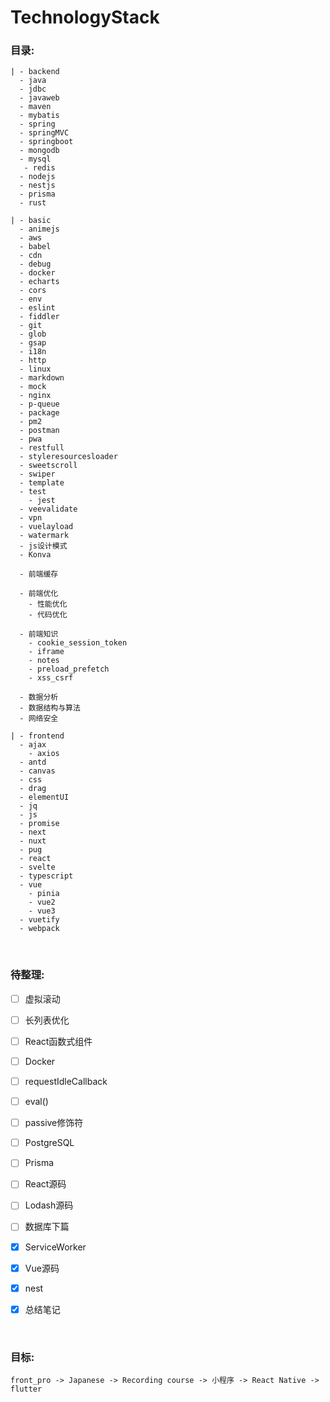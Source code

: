 # TechnologyStack

### 目录:

    | - backend
      - java
      - jdbc
      - javaweb
      - maven
      - mybatis
      - spring
      - springMVC
      - springboot
      - mongodb
      - mysql
       - redis
      - nodejs
      - nestjs
      - prisma
      - rust

    | - basic
      - animejs
      - aws
      - babel
      - cdn
      - debug
      - docker
      - echarts
      - cors
      - env
      - eslint
      - fiddler
      - git
      - glob
      - gsap
      - i18n
      - http
      - linux
      - markdown
      - mock
      - nginx
      - p-queue
      - package
      - pm2
      - postman
      - pwa
      - restfull
      - styleresourcesloader
      - sweetscroll
      - swiper
      - template
      - test
        - jest
      - veevalidate
      - vpn
      - vuelayload
      - watermark
      - js设计模式
      - Konva

      - 前端缓存

      - 前端优化
        - 性能优化
        - 代码优化

      - 前端知识
        - cookie_session_token
        - iframe
        - notes
        - preload_prefetch
        - xss_csrf

      - 数据分析
      - 数据结构与算法
      - 网络安全

    | - frontend
      - ajax
        - axios
      - antd
      - canvas
      - css
      - drag
      - elementUI
      - jq
      - js
      - promise
      - next
      - nuxt
      - pug
      - react
      - svelte
      - typescript
      - vue
        - pinia
        - vue2
        - vue3
      - vuetify
      - webpack

<br>

### 待整理:
- [ ] 虚拟滚动
- [ ] 长列表优化
- [ ] React函数式组件 
- [ ] Docker
- [ ] requestIdleCallback
- [ ] eval()
- [ ] passive修饰符
- [ ] PostgreSQL
- [ ] Prisma
- [ ] React源码 
- [ ] Lodash源码
- [ ] 数据库下篇

- [x] ServiceWorker
- [x] Vue源码
- [x] nest
- [x] 总结笔记

<br>

### 目标:
```
front_pro -> Japanese -> Recording course -> 小程序 -> React Native -> flutter
```
